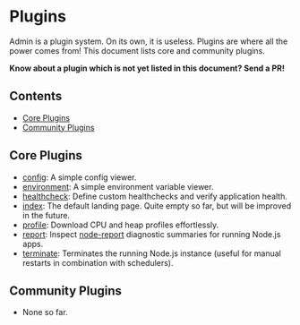 # Plugins

Admin is a plugin system. On its own, it is useless. Plugins are where all the power comes from! This document lists core and community plugins.

**Know about a plugin which is not yet listed in this document? Send a PR!**

<!-- START doctoc generated TOC please keep comment here to allow auto update -->
<!-- DON'T EDIT THIS SECTION, INSTEAD RE-RUN doctoc TO UPDATE -->
## Contents

- [Core Plugins](#core-plugins)
- [Community Plugins](#community-plugins)

<!-- END doctoc generated TOC please keep comment here to allow auto update -->

## Core Plugins

 - [config](plugins/config): A simple config viewer.
 - [environment](plugins/environment): A simple environment variable viewer.
 - [healthcheck](plugins/healthcheck): Define custom healthchecks and verify application health.
 - [index](plugins/index): The default landing page. Quite empty so far, but will be improved in the future.
 - [profile](plugins/profile): Download CPU and heap profiles effortlessly.
 - [report](plugins/report): Inspect [node-report](https://github.com/nodejs/node-report/) diagnostic summaries for running Node.js apps.
 - [terminate](plugins/terminate): Terminates the running Node.js instance (useful for manual restarts in combination with schedulers).


## Community Plugins
 - None so far.
